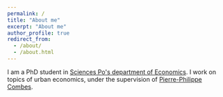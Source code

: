 ```yaml
---
permalink: /
title: "About me"
excerpt: "About me"
author_profile: true
redirect_from: 
  - /about/
  - /about.html
---
```


I am a PhD student in [Sciences Po's department of Economics](https://www.sciencespo.fr/department-economics/en.html). I work on topics of urban economics, under the supervision of [Pierre-Philippe Combes](https://sites.google.com/view/pierrephilippecombes/).